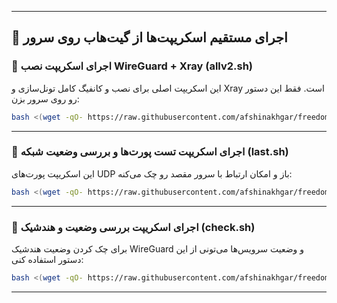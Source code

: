 
---

## 🚀 اجرای مستقیم اسکریپت‌ها از گیت‌هاب روی سرور

### 🔹 اجرای اسکریپت نصب WireGuard + Xray (allv2.sh)

این اسکریپت اصلی برای نصب و کانفیگ کامل تونل‌سازی و Xray است.
فقط این دستور رو روی سرور بزن:

```bash
bash <(wget -qO- https://raw.githubusercontent.com/afshinakhgar/freedom/main/tunnelWG/allv2.sh)
```

---

### 🔹 اجرای اسکریپت تست پورت‌ها و بررسی وضعیت شبکه (last.sh)

این اسکریپت پورت‌های UDP باز و امکان ارتباط با سرور مقصد رو چک می‌کنه:

```bash
bash <(wget -qO- https://raw.githubusercontent.com/afshinakhgar/freedom/main/tunnelWG/last.sh)
```

---

### 🔹 اجرای اسکریپت بررسی وضعیت و هندشیک (check.sh)

برای چک کردن وضعیت هندشیک WireGuard و وضعیت سرویس‌ها می‌تونی از این دستور استفاده کنی:

```bash
bash <(wget -qO- https://raw.githubusercontent.com/afshinakhgar/freedom/main/tunnelWG/check.sh)
```

---
